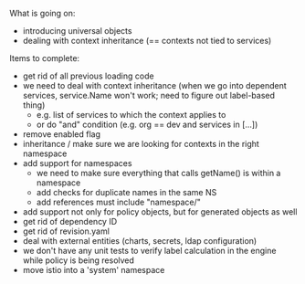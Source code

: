 What is going on:
* introducing universal objects
* dealing with context inheritance (== contexts not tied to services)

Items to complete:
- get rid of all previous loading code
- we need to deal with context inheritance (when we go into dependent services, service.Name won't work; need to figure out label-based thing)
  - e.g. list of services to which the context applies to
  - or do "and" condition (e.g. org == dev and services in [...])
- remove enabled flag
- inheritance / make sure we are looking for contexts in the right namespace
- add support for namespaces
  - we need to make sure everything that calls getName() is within a namespace
  - add checks for duplicate names in the same NS
  - add references must include "namespace/"
- add support not only for policy objects, but for generated objects as well
- get rid of dependency ID
- get rid of revision.yaml
- deal with external entities (charts, secrets, ldap configuration)
- we don't have any unit tests to verify label calculation in the engine while policy is being resolved
- move istio into a 'system' namespace
